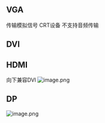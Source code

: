 ## VGA
传输模拟信号 CRT设备
不支持音频传输

## DVI


## HDMI
向下兼容DVI
![image.png](https://yaaame-1317851743.cos.ap-beijing.myqcloud.com/undefinedPasted%20image%2020230213172756.png)


## DP
![image.png](https://yaaame-1317851743.cos.ap-beijing.myqcloud.com/undefinedPasted%20image%2020230213173101.png)
